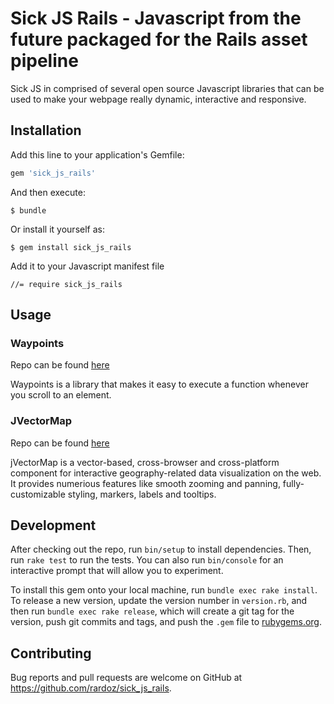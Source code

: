 # Sick JS Rails - Javascript from the future packaged for the Rails asset pipeline

Sick JS in comprised of several open source Javascript libraries that can be used to make your webpage really dynamic, interactive and responsive.

## Installation

Add this line to your application's Gemfile:

```ruby
gem 'sick_js_rails'
```

And then execute:

    $ bundle

Or install it yourself as:

    $ gem install sick_js_rails

Add it to your Javascript manifest file

    //= require sick_js_rails

## Usage

### Waypoints
Repo can be found [here](https://github.com/imakewebthings/waypoints)

Waypoints is a library that makes it easy to execute a function whenever you scroll to an element.

### JVectorMap
Repo can be found [here](https://github.com/bjornd/jvectormap)

jVectorMap is a vector-based, cross-browser and cross-platform component for interactive geography-related data visualization on the web. It provides numerious features like smooth zooming and panning, fully-customizable styling, markers, labels and tooltips.

## Development

After checking out the repo, run `bin/setup` to install dependencies. Then, run `rake test` to run the tests. You can also run `bin/console` for an interactive prompt that will allow you to experiment.

To install this gem onto your local machine, run `bundle exec rake install`. To release a new version, update the version number in `version.rb`, and then run `bundle exec rake release`, which will create a git tag for the version, push git commits and tags, and push the `.gem` file to [rubygems.org](https://rubygems.org).

## Contributing

Bug reports and pull requests are welcome on GitHub at https://github.com/rardoz/sick_js_rails.

